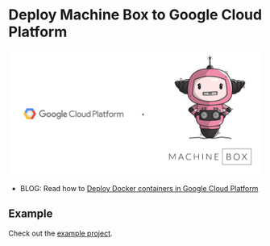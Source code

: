 # Deploy Machine Box to Google Cloud Platform

![](gcp+mb.png)

* BLOG: Read how to [Deploy Docker containers in Google Cloud Platform](https://blog.machinebox.io/deploy-docker-containers-in-google-cloud-platform-4b921c77476b) 

## Example

Check out the [example project](https://github.com/machinebox/ops/tree/master/google-cloud-platform/example).